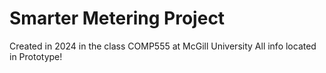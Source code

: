 # Smarter Metering Project
Created in 2024 in the class COMP555 at McGill University
All info located in Prototype! 
